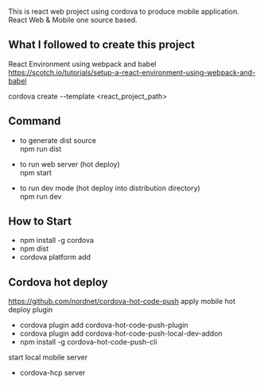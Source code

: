 This is react web project using cordova to produce mobile application.
React Web & Mobile one source based.

## What I followed to create this project
React Environment using webpack and babel<br>
https://scotch.io/tutorials/setup-a-react-environment-using-webpack-and-babel<br>

cordova create <path> --template <react_project_path><br>

## Command
- to generate dist source<br>
npm run dist

- to run web server (hot deploy)<br>
npm start

- to run dev mode (hot deploy into distribution directory)<br>
npm run dev

## How to Start
- npm install -g cordova
- npm dist
- cordova platform add <ios or android>

## Cordova hot deploy
https://github.com/nordnet/cordova-hot-code-push
apply mobile hot deploy plugin<br>
- cordova plugin add cordova-hot-code-push-plugin
- cordova plugin add cordova-hot-code-push-local-dev-addon
- npm install -g cordova-hot-code-push-cli

start local mobile server<br>
- cordova-hcp server
